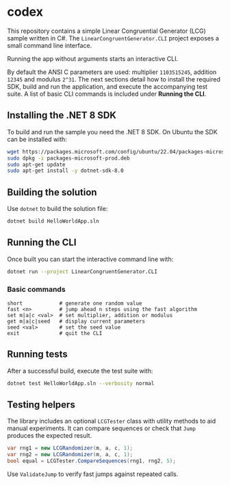# codex
This repository contains a simple Linear Congruential Generator (LCG) sample
written in C#. The `LinearCongruentGenerator.CLI` project exposes a small command line
interface.

Running the app without arguments starts an interactive CLI.

By default the ANSI C parameters are used: multiplier `1103515245`, addition
`12345` and modulus `2^31`. The next sections detail how to install the
required SDK, build and run the application, and execute the accompanying test
suite. A list of basic CLI commands is included under **Running the CLI**.


## Installing the .NET 8 SDK

To build and run the sample you need the .NET 8 SDK. On Ubuntu the SDK can be
installed with:

```bash
wget https://packages.microsoft.com/config/ubuntu/22.04/packages-microsoft-prod.deb -O packages-microsoft-prod.deb
sudo dpkg -i packages-microsoft-prod.deb
sudo apt-get update
sudo apt-get install -y dotnet-sdk-8.0
```

## Building the solution

Use `dotnet` to build the solution file:

```bash
dotnet build HelloWorldApp.sln
```

## Running the CLI

Once built you can start the interactive command line with:

```bash
dotnet run --project LinearCongruentGenerator.CLI
```

### Basic commands

```
short            # generate one random value
fast <n>         # jump ahead n steps using the fast algorithm
set m|a|c <val>  # set multiplier, addition or modulus
get m|a|c|seed   # display current parameters
seed <val>       # set the seed value
exit             # quit the CLI
```

## Running tests

After a successful build, execute the test suite with:

```bash
dotnet test HelloWorldApp.sln --verbosity normal
```

## Testing helpers

The library includes an optional `LCGTester` class with utility methods to aid manual experiments. It can compare sequences or check that `Jump` produces the expected result.

```csharp
var rng1 = new LCGRandomizer(m, a, c, 1);
var rng2 = new LCGRandomizer(m, a, c, 1);
bool equal = LCGTester.CompareSequences(rng1, rng2, 5);
```

Use `ValidateJump` to verify fast jumps against repeated calls.
